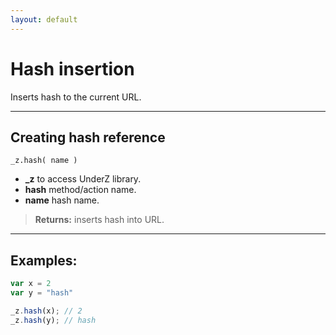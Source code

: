 ```yaml
---
layout: default
---
```

# Hash insertion
Inserts hash to the current URL.

***

## Creating hash reference
`_z.hash( name ) `

* **_z** to access UnderZ library.
* **hash** method/action name.
* **name** hash name. 

> **Returns:**  inserts hash into URL.

***

## Examples: 

```js
var x = 2
var y = "hash" 

_z.hash(x); // 2
_z.hash(y); // hash

``` 